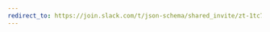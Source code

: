 ```yaml
---
redirect_to: https://join.slack.com/t/json-schema/shared_invite/zt-1tc77c02b-z~UiKXqpM2gHchClKbUoXw
---
```

